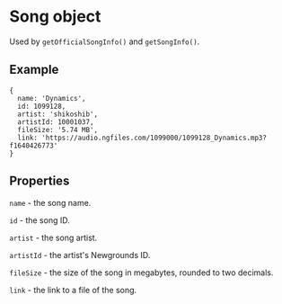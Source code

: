 # Song object

Used by `getOfficialSongInfo()` and `getSongInfo()`.

## Example
```
{
  name: 'Dynamics',
  id: 1099128,
  artist: 'shikoshib',
  artistId: 10001037,
  fileSize: '5.74 MB',
  link: 'https://audio.ngfiles.com/1099000/1099128_Dynamics.mp3?f1640426773'
}
```

## Properties
```name``` - the song name.

```id``` - the song ID.

```artist``` - the song artist.

```artistId``` - the artist's Newgrounds ID.

```fileSize``` - the size of the song in megabytes, rounded to two decimals.

```link``` - the link to a file of the song.